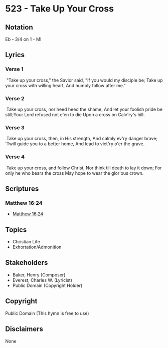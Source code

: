 # 523 - Take Up Your Cross

## Notation

Eb - 3/4 on 1 - MI

## Lyrics

### Verse 1

 "Take up your cross," the Savior said, "If you would my disciple be; Take up your cross with willing heart, And humbly follow after me."

### Verse 2

 Take up your cross, nor heed heed the shame, And let your foolish pride be still;Your Lord refused not e'en to die Upon a cross on Calv'ry's hill.

### Verse 3

 Take up your cross, then, in His strength, And calmly ev'ry danger brave; 'Twill guide you to a better home, And lead to vict'ry o'er the grave.

### Verse 4

 Take up your cross, and follow Christ, Nor think till death to lay it down; For only he who bears the cross May hope to wear the glor'ous crown. 


## Scriptures

### Matthew 16:24

- [Matthew 16:24](https://www.biblegateway.com/passage/?search=Matthew%2016%3A24)


## Topics

- Christian Life
- Exhortation/Admonition

## Stakeholders

- Baker, Henry (Composer)
- Everest, Charles W. (Lyricist)
- Public Domain (Copyright Holder)

## Copyright

Public Domain
(This hymn is free to use)

## Disclaimers

None

